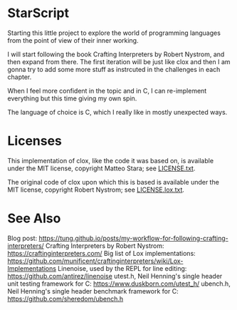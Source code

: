 # StarScript

Starting this little project to explore the world of programming languages from the point of view of their inner working.

I will start following the book Crafting Interpreters by Robert Nystrom, and then expand from there. The first iteration will be just like clox and then I am gonna try to add some more stuff as instrcuted in the challenges in each chapter.

When I feel more confident in the topic and in C, I can re-implement everything but this time giving my own spin.

The language of choice is C, which I really like in mostly unexpected ways.

# Licenses

This implementation of clox, like the code it was based on, is available under the MIT license, copyright Matteo Stara; see [LICENSE.txt](https://github.com/Memnoc/StarScript/blob/main/LICENSE).

The original code of clox upon which this is based is available under the MIT license, copyright Robert Nystrom; see [LICENSE.lox.txt](https://github.com/Memnoc/StarScript/blob/main/LICENSE.clox.txt).

# See Also

Blog post: https://tung.github.io/posts/my-workflow-for-following-crafting-interpreters/
Crafting Interpreters by Robert Nystrom: https://craftinginterpreters.com/
Big list of Lox implementations: https://github.com/munificent/craftinginterpreters/wiki/Lox-Implementations
Linenoise, used by the REPL for line editing: https://github.com/antirez/linenoise
utest.h, Neil Henning's single header unit testing framework for C: https://www.duskborn.com/utest_h/
ubench.h, Neil Henning's single header benchmark framework for C: https://github.com/sheredom/ubench.h
